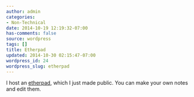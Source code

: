 ```yaml
---
author: admin
categories:
- Non-Technical
date: 2014-10-19 12:19:32-07:00
has-comments: false
source: wordpress
tags: []
title: Etherpad
updated: 2014-10-30 02:15:47-07:00
wordpress_id: 24
wordpress_slug: etherpad
---
```

I host an [etherpad](https://etherpad.za3k.com), which I just made public. You can make your own notes and edit them.
